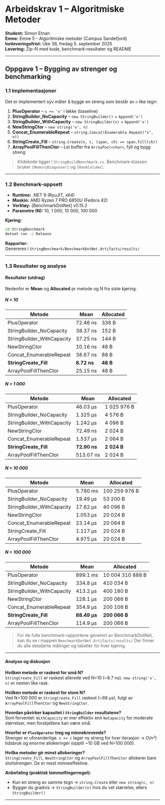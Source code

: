 # Arbeidskrav 1 – Algoritmiske Metoder
**Student:** Simon Etnan  
**Emne:** Emne 5 - Algoritmiske metoder (Campus Sandefjord)  
**Innleveringsfrist:** Uke 36, fredag 5. september 2025  
**Levering:** Zip-fil med kode, benchmark-resultater og README  

---

## Oppgave 1 – Bygging av strenger og benchmarking

### 1.1 Implementasjoner
Det er implementert syv måter å bygge en streng som består av `n` like tegn:

1. **PlusOperator** – `s += 'x'` i løkke (baseline)  
2. **StringBuilder_NoCapacity** – `new StringBuilder()` + `Append('x')`  
3. **StringBuilder_WithCapacity** – `new StringBuilder(n)` + `Append('x')`  
4. **NewStringCtor** – `new string('x', n)`  
5. **Concat_EnumerableRepeat** – `string.Concat(Enumerable.Repeat("x", n))`  
6. **StringCreate_Fill** – `string.Create(n, c, (span, ch) => span.Fill(ch))`  
7. **ArrayPoolFillThenCtor** – Lei buffer fra `ArrayPool<char>`, fyll og bygg streng  

> Kildekode ligger i `StringBuildBenchmark.cs`. Benchmark-klassen bruker `[MemoryDiagnoser]` og `[RankColumn]`.

---

### 1.2 Benchmark-oppsett
- **Runtime:** .NET 9 (RyuJIT, x64)  
- **Maskin:** AMD Ryzen 7 PRO 6850U (Fedora 42)  
- **Verktøy:** [BenchmarkDotNet] v0.15.2  
- **Parametre (N):** 10, 1 000, 10 000, 100 000  

**Kjøring:**
```bash
cd StringBenchmark
dotnet run -c Release
```

**Rapporter:**  
Genereres i `StringBenchmark/BenchmarkDotNet.Artifacts/results/`

---

### 1.3 Resultater og analyse

#### Resultater (utdrag)
Nedenfor er **Mean** og **Allocated** pr metode og N fra siste kjøring.

##### N = 10
| Metode                     | Mean     | Allocated |
|----------------------------|----------|-----------|
| PlusOperator               | 72.46 ns | 336 B     |
| StringBuilder_NoCapacity   | 38.37 ns | 152 B     |
| StringBuilder_WithCapacity | 37.25 ns | 144 B     |
| NewStringCtor              | 10.16 ns | 48 B      |
| Concat_EnumerableRepeat    | 38.67 ns | 88 B      |
| **StringCreate_Fill**      | **8.72 ns** | **48 B**  |
| ArrayPoolFillThenCtor      | 25.15 ns | 48 B      |

##### N = 1 000
| Metode                     | Mean       | Allocated   |
|----------------------------|------------|-------------|
| PlusOperator               | 46.03 µs   | 1 025 976 B |
| StringBuilder_NoCapacity   | 1.325 µs   | 4 576 B     |
| StringBuilder_WithCapacity | 1.242 µs   | 4 096 B     |
| NewStringCtor              | 72.49 ns   | 2 024 B     |
| Concat_EnumerableRepeat    | 1.537 µs   | 2 064 B     |
| **StringCreate_Fill**      | **72.90 ns** | **2 024 B** |
| ArrayPoolFillThenCtor      | 513.07 ns  | 2 024 B     |

##### N = 10 000
| Metode                     | Mean       | Allocated   |
|----------------------------|------------|-------------|
| PlusOperator               | 5.780 ms   | 100 259 976 B |
| StringBuilder_NoCapacity   | 19.49 µs   | 53 200 B    |
| StringBuilder_WithCapacity | 17.62 µs   | 40 096 B    |
| NewStringCtor              | 1.053 µs   | 20 024 B    |
| Concat_EnumerableRepeat    | 23.14 µs   | 20 064 B    |
| StringCreate_Fill          | 1.117 µs   | 20 024 B    |
| ArrayPoolFillThenCtor      | 4.975 µs   | 20 024 B    |

##### N = 100 000
| Metode                     | Mean        | Allocated     |
|----------------------------|-------------|---------------|
| PlusOperator               | 899.1 ms    | 10 004 310 888 B |
| StringBuilder_NoCapacity   | 334.8 µs    | 410 034 B     |
| StringBuilder_WithCapacity | 413.2 µs    | 400 180 B     |
| NewStringCtor              | 128.1 µs    | 200 066 B     |
| Concat_EnumerableRepeat    | 354.9 µs    | 200 106 B     |
| **StringCreate_Fill**      | **88.49 µs** | **200 066 B** |
| ArrayPoolFillThenCtor      | 114.9 µs    | 200 066 B     |

> For de fulle benchmark-rapportene generert av BenchmarkDotNet, kan du se i mappen `BenchmarkDotNet.Artifacts/results/` 
  Der finner du alle detaljerte målinger og tabeller for hver kjøring.

---

#### Analyse og diskusjon

**Hvilken metode er raskest for små N?**  
`StringCreate_Fill` er raskest allerede ved N=10 (~8.7 ns). `new string('x', n)` er nesten like rask.  

**Hvilken metode er raskest for store N?**  
Ved N=100 000 er `StringCreate_Fill` raskest (~88 µs), fulgt av `ArrayPoolFillThenCtor` og `NewStringCtor`.  

**Hvordan påvirker kapasitet i `StringBuilder` resultatene?**  
Som forventet: `WithCapacity` er mer effektiv enn `NoCapacity` for moderate størrelser, men forskjellene kan være små.  

**Hvorfor er `PlusOperator` treg og minnekrevende?**  
Strenger er uforanderlige. `s += c` lager ny streng for hver iterasjon → *O(n²)* tidsbruk og enorme allokeringer (opptil ~10 GB ved N=100 000).  

**Hvilke metoder gir minst allokeringer?**  
`StringCreate_Fill`, `NewStringCtor` og `ArrayPoolFillThenCtor` allokerer bare sluttstrengen. De er mest minneeffektive.  

**Anbefaling (praktisk tommelfingerregel):**  
- Kun en streng av samme tegn → `string.Create` eller `new string(c, n)`  
- Bygger du gradvis → `StringBuilder(n)` hvis du vet størrelse, ellers `StringBuilder()`  

---